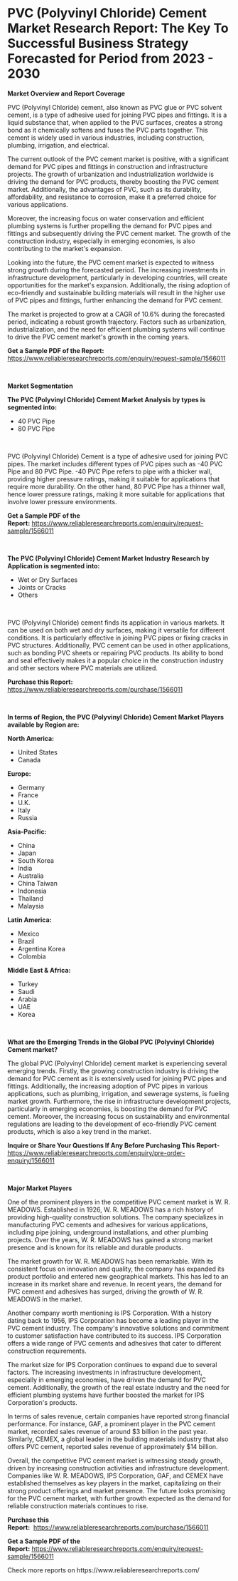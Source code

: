 <p><h1>PVC (Polyvinyl Chloride) Cement Market Research Report: The Key To Successful Business Strategy Forecasted for Period from 2023 - 2030</h1></p><p><strong>Market Overview and Report Coverage</strong></p>
<p><p>PVC (Polyvinyl Chloride) cement, also known as PVC glue or PVC solvent cement, is a type of adhesive used for joining PVC pipes and fittings. It is a liquid substance that, when applied to the PVC surfaces, creates a strong bond as it chemically softens and fuses the PVC parts together. This cement is widely used in various industries, including construction, plumbing, irrigation, and electrical.</p><p>The current outlook of the PVC cement market is positive, with a significant demand for PVC pipes and fittings in construction and infrastructure projects. The growth of urbanization and industrialization worldwide is driving the demand for PVC products, thereby boosting the PVC cement market. Additionally, the advantages of PVC, such as its durability, affordability, and resistance to corrosion, make it a preferred choice for various applications.</p><p>Moreover, the increasing focus on water conservation and efficient plumbing systems is further propelling the demand for PVC pipes and fittings and subsequently driving the PVC cement market. The growth of the construction industry, especially in emerging economies, is also contributing to the market's expansion.</p><p>Looking into the future, the PVC cement market is expected to witness strong growth during the forecasted period. The increasing investments in infrastructure development, particularly in developing countries, will create opportunities for the market's expansion. Additionally, the rising adoption of eco-friendly and sustainable building materials will result in the higher use of PVC pipes and fittings, further enhancing the demand for PVC cement.</p><p>The market is projected to grow at a CAGR of 10.6% during the forecasted period, indicating a robust growth trajectory. Factors such as urbanization, industrialization, and the need for efficient plumbing systems will continue to drive the PVC cement market's growth in the coming years.</p></p>
<p><strong>Get a Sample PDF of the Report:</strong> <a href="https://www.reliableresearchreports.com/enquiry/request-sample/1566011">https://www.reliableresearchreports.com/enquiry/request-sample/1566011</a></p>
<p>&nbsp;</p>
<p><strong>Market Segmentation</strong></p>
<p><strong>The PVC (Polyvinyl Chloride) Cement Market Analysis by types is segmented into:</strong></p>
<p><ul><li>40 PVC Pipe</li><li>80 PVC Pipe</li></ul></p>
<p>&nbsp;</p>
<p><p>PVC (Polyvinyl Chloride) Cement is a type of adhesive used for joining PVC pipes. The market includes different types of PVC pipes such as -40 PVC Pipe and 80 PVC Pipe. -40 PVC Pipe refers to pipe with a thicker wall, providing higher pressure ratings, making it suitable for applications that require more durability. On the other hand, 80 PVC Pipe has a thinner wall, hence lower pressure ratings, making it more suitable for applications that involve lower pressure environments.</p></p>
<p><strong>Get a Sample PDF of the Report:</strong>&nbsp;<a href="https://www.reliableresearchreports.com/enquiry/request-sample/1566011">https://www.reliableresearchreports.com/enquiry/request-sample/1566011</a></p>
<p>&nbsp;</p>
<p><strong>The PVC (Polyvinyl Chloride) Cement Market Industry Research by Application is segmented into:</strong></p>
<p><ul><li>Wet or Dry Surfaces</li><li>Joints or Cracks</li><li>Others</li></ul></p>
<p>&nbsp;</p>
<p><p>PVC (Polyvinyl Chloride) cement finds its application in various markets. It can be used on both wet and dry surfaces, making it versatile for different conditions. It is particularly effective in joining PVC pipes or fixing cracks in PVC structures. Additionally, PVC cement can be used in other applications, such as bonding PVC sheets or repairing PVC products. Its ability to bond and seal effectively makes it a popular choice in the construction industry and other sectors where PVC materials are utilized.</p></p>
<p><strong>Purchase this Report:</strong>&nbsp; <a href="https://www.reliableresearchreports.com/purchase/1566011">https://www.reliableresearchreports.com/purchase/1566011</a></p>
<p>&nbsp;</p>
<p><strong>In terms of Region, the PVC (Polyvinyl Chloride) Cement Market Players available by Region are:</strong></p>
<p>
    <p> <strong> North America: </strong>
        <ul>
            <li>United States</li>
            <li>Canada</li>
        </ul>
        </p> 
    <p> <strong> Europe: </strong>
        <ul>
            <li>Germany</li>
            <li>France</li>
            <li>U.K.</li>
            <li>Italy</li>
            <li>Russia</li>
        </ul>
        </p> 
    <p> <strong> Asia-Pacific: </strong>
        <ul>
            <li>China</li>
            <li>Japan</li>
            <li>South Korea</li>
            <li>India</li>
            <li>Australia</li>
            <li>China Taiwan</li>
            <li>Indonesia</li>
            <li>Thailand</li>
            <li>Malaysia</li>
        </ul>
        </p> 
    <p> <strong> Latin America: </strong>
        <ul>
            <li>Mexico</li>
            <li>Brazil</li>
            <li>Argentina Korea</li>
            <li>Colombia</li>
        </ul>
        </p> 
    <p> <strong> Middle East & Africa: </strong>
        <ul>
            <li>Turkey</li>
            <li>Saudi</li>
            <li>Arabia</li>
            <li>UAE</li>
            <li>Korea</li>
        </ul>
    </p>
    </p>
<p>&nbsp;</p>
<p><strong>What are the Emerging Trends in the Global PVC (Polyvinyl Chloride) Cement market?</strong></p>
<p><p>The global PVC (Polyvinyl Chloride) cement market is experiencing several emerging trends. Firstly, the growing construction industry is driving the demand for PVC cement as it is extensively used for joining PVC pipes and fittings. Additionally, the increasing adoption of PVC pipes in various applications, such as plumbing, irrigation, and sewerage systems, is fueling market growth. Furthermore, the rise in infrastructure development projects, particularly in emerging economies, is boosting the demand for PVC cement. Moreover, the increasing focus on sustainability and environmental regulations are leading to the development of eco-friendly PVC cement products, which is also a key trend in the market.</p></p>
<p><strong>Inquire or Share Your Questions If Any Before Purchasing This Report</strong>- <a href="https://www.reliableresearchreports.com/enquiry/pre-order-enquiry/1566011">https://www.reliableresearchreports.com/enquiry/pre-order-enquiry/1566011</a></p>
<p>&nbsp;</p>
<p><strong>Major Market Players</strong></p>
<p><p>One of the prominent players in the competitive PVC cement market is W. R. MEADOWS. Established in 1926, W. R. MEADOWS has a rich history of providing high-quality construction solutions. The company specializes in manufacturing PVC cements and adhesives for various applications, including pipe joining, underground installations, and other plumbing projects. Over the years, W. R. MEADOWS has gained a strong market presence and is known for its reliable and durable products.</p><p>The market growth for W. R. MEADOWS has been remarkable. With its consistent focus on innovation and quality, the company has expanded its product portfolio and entered new geographical markets. This has led to an increase in its market share and revenue. In recent years, the demand for PVC cement and adhesives has surged, driving the growth of W. R. MEADOWS in the market.</p><p>Another company worth mentioning is IPS Corporation. With a history dating back to 1956, IPS Corporation has become a leading player in the PVC cement industry. The company's innovative solutions and commitment to customer satisfaction have contributed to its success. IPS Corporation offers a wide range of PVC cements and adhesives that cater to different construction requirements.</p><p>The market size for IPS Corporation continues to expand due to several factors. The increasing investments in infrastructure development, especially in emerging economies, have driven the demand for PVC cement. Additionally, the growth of the real estate industry and the need for efficient plumbing systems have further boosted the market for IPS Corporation's products.</p><p>In terms of sales revenue, certain companies have reported strong financial performance. For instance, GAF, a prominent player in the PVC cement market, recorded sales revenue of around $3 billion in the past year. Similarly, CEMEX, a global leader in the building materials industry that also offers PVC cement, reported sales revenue of approximately $14 billion.</p><p>Overall, the competitive PVC cement market is witnessing steady growth, driven by increasing construction activities and infrastructure development. Companies like W. R. MEADOWS, IPS Corporation, GAF, and CEMEX have established themselves as key players in the market, capitalizing on their strong product offerings and market presence. The future looks promising for the PVC cement market, with further growth expected as the demand for reliable construction materials continues to rise.</p></p>
<p><strong>Purchase this Report:</strong>&nbsp;&nbsp;<a href="https://www.reliableresearchreports.com/purchase/1566011">https://www.reliableresearchreports.com/purchase/1566011</a></p>
<p></p>
<p><strong>Get a Sample PDF of the Report:</strong>&nbsp;<a href="https://www.reliableresearchreports.com/enquiry/request-sample/1566011">https://www.reliableresearchreports.com/enquiry/request-sample/1566011</a></p>
<p>Check more reports on https://www.reliableresearchreports.com/</p>